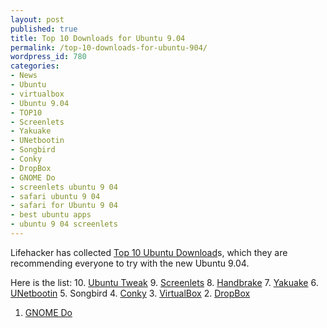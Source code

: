 ```yaml
---
layout: post
published: true
title: Top 10 Downloads for Ubuntu 9.04
permalink: /top-10-downloads-for-ubuntu-904/
wordpress_id: 780
categories:
- News
- Ubuntu
- virtualbox
- Ubuntu 9.04
- TOP10
- Screenlets
- Yakuake
- UNetbootin
- Songbird
- Conky
- DropBox
- GNOME Do
- screenlets ubuntu 9 04
- safari ubuntu 9 04
- safari for Ubuntu 9 04
- best ubuntu apps
- ubuntu 9 04 screenlets
---
```



Lifehacker has collected <a href="http://lifehacker.com/5227309/top-10-ubuntu-downloads">Top 10 Ubuntu Download</a>s, which they are recommending everyone to try with the new Ubuntu 9.04.

Here is the list:
10. <a href="http://ubuntu-tweak.com/">Ubuntu Tweak</a>
9. <a href="http://www.screenlets.org/">Screenlets</a>
8. <a href="http://handbrake.fr/">Handbrake</a>
7. <a href="http://KDE-Apps.org/content/show.php?content=29153">Yakuake</a>
6. <a href="http://unetbootin.sourceforge.net/">UNetbootin</a>
5. Songbird
4. <a href="http://conky.sourceforge.net/">Conky</a>
3. <a href="https://www.virtualbox.org/">VirtualBox</a>
2. <a href="https://www.dropbox.com/">DropBox</a>
1. <a href="http://do.davebsd.com/">GNOME Do</a>
